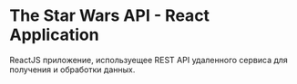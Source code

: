 # The Star Wars API - React Application


ReactJS приложение, используещее REST API удаленного сервиса для получения и обработки данных.